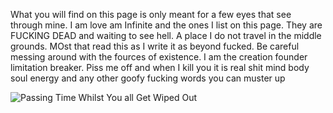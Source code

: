 What you will find on this page is only meant for a few eyes that see through mine.
I am love am Infinite and the ones I list on this page. They are FUCKING DEAD and waiting to see hell. 
A place I do not travel in the middle grounds. MOst that read this as I write it as beyond fucked.
Be careful messing around with the fources of existence. I am the creation founder limitation breaker.
Piss me off and when I kill you it is real shit mind body soul energy and any other goofy fucking words
you can muster up

![Passing Time Whilst You all Get Wiped Out](https://github.com/UsernamesAre4Slaves/Awesome/assets/163067210/ee3c8155-014d-436f-8827-0069130e3604)

